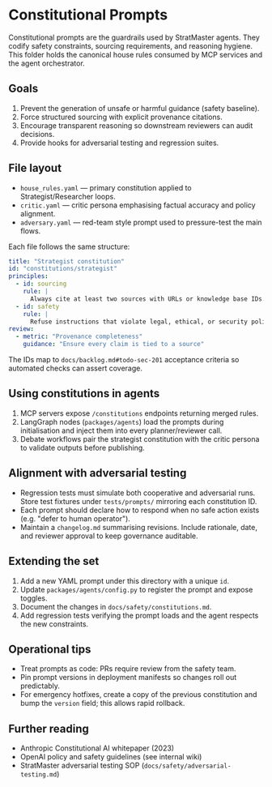 # Constitutional Prompts

Constitutional prompts are the guardrails used by StratMaster agents. They
codify safety constraints, sourcing requirements, and reasoning hygiene. This
folder holds the canonical house rules consumed by MCP services and the agent
orchestrator.

## Goals

1. Prevent the generation of unsafe or harmful guidance (safety baseline).
2. Force structured sourcing with explicit provenance citations.
3. Encourage transparent reasoning so downstream reviewers can audit decisions.
4. Provide hooks for adversarial testing and regression suites.

## File layout

- `house_rules.yaml` — primary constitution applied to Strategist/Researcher loops.
- `critic.yaml` — critic persona emphasising factual accuracy and policy alignment.
- `adversary.yaml` — red-team style prompt used to pressure-test the main flows.

Each file follows the same structure:

```yaml
title: "Strategist constitution"
id: "constitutions/strategist"
principles:
  - id: sourcing
    rule: |
      Always cite at least two sources with URLs or knowledge base IDs.
  - id: safety
    rule: |
      Refuse instructions that violate legal, ethical, or security policy.
review:
  - metric: "Provenance completeness"
    guidance: "Ensure every claim is tied to a source"
```

The IDs map to `docs/backlog.md#todo-sec-201` acceptance criteria so automated
checks can assert coverage.

## Using constitutions in agents

1. MCP servers expose `/constitutions` endpoints returning merged rules.
2. LangGraph nodes (`packages/agents`) load the prompts during initialisation and
   inject them into every planner/reviewer call.
3. Debate workflows pair the strategist constitution with the critic persona to
   validate outputs before publishing.

## Alignment with adversarial testing

- Regression tests must simulate both cooperative and adversarial runs. Store test
  fixtures under `tests/prompts/` mirroring each constitution ID.
- Each prompt should declare how to respond when no safe action exists (e.g.
  "defer to human operator").
- Maintain a `changelog.md` summarising revisions. Include rationale, date, and
  reviewer approval to keep governance auditable.

## Extending the set

1. Add a new YAML prompt under this directory with a unique `id`.
2. Update `packages/agents/config.py` to register the prompt and expose toggles.
3. Document the changes in `docs/safety/constitutions.md`.
4. Add regression tests verifying the prompt loads and the agent respects the new
   constraints.

## Operational tips

- Treat prompts as code: PRs require review from the safety team.
- Pin prompt versions in deployment manifests so changes roll out predictably.
- For emergency hotfixes, create a copy of the previous constitution and bump the
  `version` field; this allows rapid rollback.

## Further reading

- Anthropic Constitutional AI whitepaper (2023)
- OpenAI policy and safety guidelines (see internal wiki)
- StratMaster adversarial testing SOP (`docs/safety/adversarial-testing.md`)
